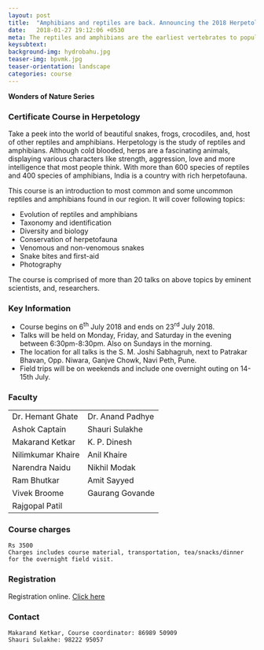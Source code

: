 ```yaml
---
layout: post
title:  "Amphibians and reptiles are back. Announcing the 2018 Herpetology course!"
date:   2018-01-27 19:12:06 +0530
meta: The reptiles and amphibians are the earliest vertebrates to populate the land. This course conducted by eminent experts on reptiles and amphibians is a great introduction to the fantastic variety of snakes, lizards, frogs, crocodiles and other herpetofauna that inhabits our region. The course includes field visits on weekends for first hand primer and presentations covering variety of topics from identification to evolution. The course is open to all and will be conducted between 6 - 23rd July 2018  at S. M. Joshi Hall, Pune.
keysubtext: 
background-img: hydrobahu.jpg
teaser-img: bpvmk.jpg
teaser-orientation: landscape
categories: course
---
```


**Wonders of Nature Series**

### Certificate Course in Herpetology

Take a peek into the world of beautiful snakes, frogs, crocodiles, and, host of other
reptiles and amphibians. Herpetology is the study of reptiles and amphibians.
Although cold blooded, herps are a fascinating animals, displaying various
characters like strength, aggression, love and more intelligence that most
people think. With more than 600 species of reptiles and 400 species of
amphibians, India is a country with rich herpetofauna.

This course is an introduction to most common and some uncommon reptiles and
amphibians found in our region. It will cover following topics:

+ Evolution of reptiles and amphibians
+ Taxonomy and identification
+ Diversity and biology
+ Conservation of herpetofauna
+ Venomous and non-venomous snakes
+ Snake bites and first-aid
+ Photography

The course is comprised of more than 20 talks on above topics by eminent
scientists, and, researchers. 


### Key Information ###
+ Course begins on 6<sup>th</sup> July 2018 and ends on 23<sup>rd</sup> July 2018.
+ Talks will be held on Monday, Friday, and Saturday in the evening between 6:30pm-8:30pm. Also on Sundays in the morning.
+ The location for all talks is the S. M. Joshi Sabhagruh, next to Patrakar Bhavan, Opp. Niwara, Ganjve Chowk, Navi Peth, Pune. 
+ Field trips will be on weekends and include one overnight outing on 14-15th July.

### Faculty
<table class="table table-striped">
    <tr>
    <td>Dr. Hemant Ghate</td>
    <td>Dr. Anand Padhye</td>
    </tr> <tr>
    <td>Ashok Captain</td>
    <td>Shauri Sulakhe</td>
    </tr> <tr>
    <td>Makarand Ketkar</td>
    <td>K. P. Dinesh</td>
    </tr> <tr>
    <td>Nilimkumar Khaire</td>
    <td>Anil Khaire</td>
    </tr> <tr>
    <td>Narendra Naidu</td>
    <td>Nikhil Modak</td>
    </tr> <tr>
    <td>Ram Bhutkar</td>
    <td>Amit Sayyed</td>
    </tr> <tr>
    <td>Vivek Broome</td>
    <td>Gaurang Govande</td>
    </tr> <tr>
    <td>Rajgopal Patil</td>
    </tr>
</table>

### Course charges
    Rs 3500
    Charges includes course material, transportation, tea/snacks/dinner for the overnight field visit.


### Registration
Registration online. <a href="https://goo.gl/forms/vjG1mUmneEHkIUGy2">Click here</a>

### Contact
    Makarand Ketkar, Course coordinator: 86989 50909
    Shauri Sulakhe: 98222 95057
